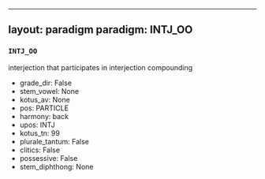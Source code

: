 
---
layout: paradigm
paradigm: INTJ_OO
---
### ` INTJ_OO `

interjection that participates in interjection compounding
* grade_dir: False
* stem_vowel: None
* kotus_av: None
* pos: PARTICLE
* harmony: back
* upos: INTJ
* kotus_tn: 99
* plurale_tantum: False
* clitics: False
* possessive: False
* stem_diphthong: None
